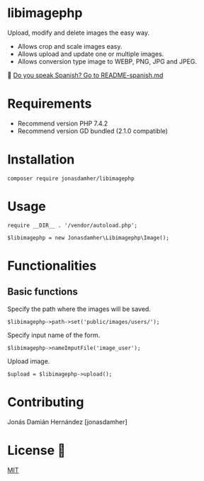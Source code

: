# libimagephp

Upload, modify and delete images the easy way. 

* Allows crop and scale images easy. 
* Allows upload and update one or multiple images. 
* Allows conversion type image to WEBP, PNG, JPG and JPEG.

:link: [Do you speak Spanish? Go to README-spanish.md](https://github.com/jonasdamher/libimagephp/blob/master/README-spanish.md)

# Requirements

* Recommend version PHP 7.4.2
* Recommend version GD bundled (2.1.0 compatible)

# Installation

```
composer require jonasdamher/libimagephp
```

# Usage

```
require __DIR__ . '/vendor/autoload.php';

$libimagephp = new Jonasdamher\Libimagephp\Image();
```

# Functionalities 

## Basic functions

Specify the path where the images will be saved.

```
$libimagephp->path->set('public/images/users/');
```

Specify input name of the form.

```
$libimagephp->nameImputFile('image_user');
```

Upload image.

```
$upload = $libimagephp->upload();
```

# Contributing

Jonás Damián Hernández [jonasdamher]

# License :page_with_curl:

[MIT](https://github.com/jonasdamher/libimagephp/blob/master/LICENSE) 
